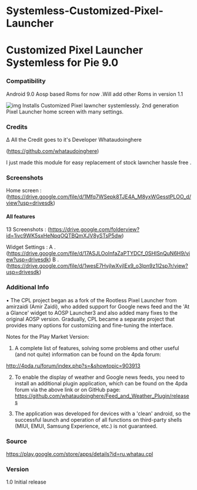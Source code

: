 # Systemless-Customized-Pixel-Launcher
# Customized Pixel Launcher Systemless for Pie 9.0

### Compatibility 

Android 9.0 Aosp based Roms for now .Will add other Roms in version 1.1

![img](https://lh4.googleusercontent.com/2DO2Gz-3qwAafbjoXq0Gi0_5sepLfK0iJ8U7LjVWbV8XkFxF04U_l6COJ3LfpvdQ1UNBc0HZfXSWBkorZ0uW=w1837-h2883-rw)
Installs Customized Pixel lawncher systemlessly. 
2nd generation Pixel Launcher home screen with many settings.

### Credits

∆ All the Credit goes to it's Developer Whataudoinghere 

(https://github.com/whataudoinghere)

I just made this module for easy replacement of stock lawncher  hassle free .

### Screenshots
Home screen : (https://drive.google.com/file/d/1Mfq7WSepk8TJE4A_M8yxWGesstPLOO_d/view?usp=drivesdk)

#### All features 

13 Screenshots : (https://drive.google.com/folderview?id=1ivc9WK5sxHeNpqOQTBQmXJV8ySTsP5dw)

Widget Settings :
A . (https://drive.google.com/file/d/17ASJLOoInfaZaPTYDCf_0SHlSnQuN6H9/view?usp=drivesdk)
B . (https://drive.google.com/file/d/1wesE7HvjlwXvjIEx9_o3lpn9z1I2sp7r/view?usp=drivesdk)

### Additional Info 

• The CPL project began as a fork of the Rootless Pixel Launcher from amirzaidi (Amir Zaidi), who added support for Google news feed and the 'At a Glance' widget to AOSP Launcher3 and also added many fixes to the original AOSP version. Gradually, CPL became a separate project that provides many options for customizing and fine-tuning the interface.

Notes for the Play Market Version: 

1. A complete list of features, solving some problems and other useful (and not quite) information can be found on the 4pda forum:

http://4pda.ru/forum/index.php?s=&showtopic=903913

2. To enable the display of weather and Google news feeds, you need to install an additional plugin application, which can be found on the 4pda forum via the above link or on GitHub page:
https://github.com/whataudoinghere/Feed_and_Weather_Plugin/releases

3. The application was developed for devices with a 'clean' android, so the successful launch and operation of all functions on third-party shells (MIUI, EMUI, Samsung Experience, etc.) is not guaranteed.


### Source 

https://play.google.com/store/apps/details?id=ru.whatau.cpl


### Version 
  1.0
  Initial release 
  
  
